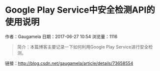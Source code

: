 # Google Play Service中安全检测API的使用说明
作者：Gaugamela
日期：2017-06-27 10:54
浏览量：1116
> 简介：本篇博客主要记录一下如何利用Google Play Service进行安全检测。

 链接：http://blog.csdn.net/gaugamela/article/details/73658554
